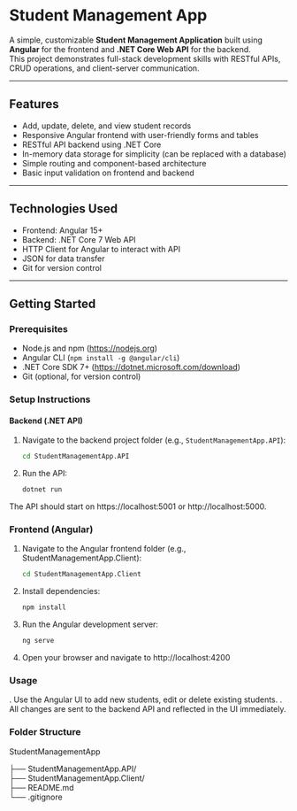 # Student Management App

A simple, customizable **Student Management Application** built using **Angular** for the frontend and **.NET Core Web API** for the backend.  
This project demonstrates full-stack development skills with RESTful APIs, CRUD operations, and client-server communication.

---

## Features

- Add, update, delete, and view student records
- Responsive Angular frontend with user-friendly forms and tables
- RESTful API backend using .NET Core
- In-memory data storage for simplicity (can be replaced with a database)
- Simple routing and component-based architecture
- Basic input validation on frontend and backend

---

## Technologies Used

- Frontend: Angular 15+  
- Backend: .NET Core 7 Web API  
- HTTP Client for Angular to interact with API  
- JSON for data transfer  
- Git for version control

---

## Getting Started

### Prerequisites

- Node.js and npm (https://nodejs.org)  
- Angular CLI (`npm install -g @angular/cli`)  
- .NET Core SDK 7+ (https://dotnet.microsoft.com/download)  
- Git (optional, for version control)

### Setup Instructions

#### Backend (.NET API)

1. Navigate to the backend project folder (e.g., `StudentManagementApp.API`):
   ```bash
   cd StudentManagementApp.API
2. Run the API:
   ```bash
   dotnet run


The API should start on https://localhost:5001 or http://localhost:5000.

### Frontend (Angular)
1. Navigate to the Angular frontend folder (e.g., StudentManagementApp.Client):
   ```bash
   cd StudentManagementApp.Client
2. Install dependencies:
   ```bash
   npm install
3. Run the Angular development server:
   ```bash
   ng serve

4. Open your browser and navigate to http://localhost:4200


### Usage

. Use the Angular UI to add new students, edit or delete existing students.
. All changes are sent to the backend API and reflected in the UI immediately.


### Folder Structure

StudentManagementApp

├── StudentManagementApp.API/               
├── StudentManagementApp.Client/            
├── README.md                                
└── .gitignore                               
